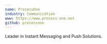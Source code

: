 ```yaml
---
name: ProcessOne
industry: Communication
www: https://www.process-one.net
github: processone
---
```

Leader in Instant Messaging and Push Solutions.
